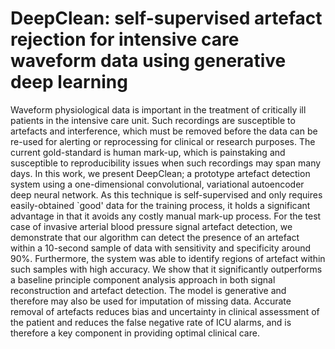 # DeepClean: self-supervised artefact rejection for intensive care waveform data using generative deep learning

Waveform physiological data is important in the treatment of critically ill patients in the intensive care unit. Such recordings are susceptible to artefacts and interference, which must be removed before the data can be re-used for alerting or reprocessing for clinical or research purposes. The current gold-standard is human mark-up, which is painstaking and susceptible to reproducibility issues when such recordings may span many days.
In this work, we present DeepClean; a prototype artefact detection system using a one-dimensional convolutional, variational autoencoder deep neural network. As this technique is self-supervised and only requires easily-obtained `good' data for the training process, it holds a significant advantage in that it avoids any costly manual mark-up process. For the test case of invasive arterial blood pressure signal artefact detection, we demonstrate that our algorithm can detect the presence of an artefact within a 10-second sample of data with sensitivity and specificity around 90\%. Furthermore, the system was able to identify regions of artefact within such samples with high accuracy. We show that it significantly outperforms a baseline principle component analysis approach in both signal reconstruction and artefact detection. The model is generative and therefore may also be used for imputation of missing data. Accurate removal of artefacts reduces bias and uncertainty in clinical assessment of the patient and reduces the false negative rate of ICU alarms, and is therefore a key component in providing optimal clinical care.
